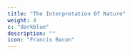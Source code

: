 ```yaml
---
title: "The Interpretation Of Nature"
weight: 4
c: "darkblue"
description: ""
icon: "Francis Bacon"
---
```



<!-- VALERIUS TERMINUS -->



